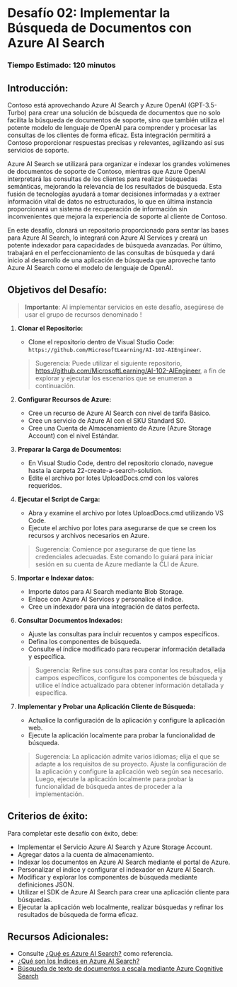 # Desafío 02: Implementar la Búsqueda de Documentos con Azure AI Search

### Tiempo Estimado: 120 minutos

## Introducción:

Contoso está aprovechando Azure AI Search y Azure OpenAI (GPT-3.5-Turbo) para crear una solución de búsqueda de documentos que no solo facilita la búsqueda de documentos de soporte, sino que también utiliza el potente modelo de lenguaje de OpenAI para comprender y procesar las consultas de los clientes de forma eficaz. Esta integración permitirá a Contoso proporcionar respuestas precisas y relevantes, agilizando así sus servicios de soporte.

Azure AI Search se utilizará para organizar e indexar los grandes volúmenes de documentos de soporte de Contoso, mientras que Azure OpenAI interpretará las consultas de los clientes para realizar búsquedas semánticas, mejorando la relevancia de los resultados de búsqueda. Esta fusión de tecnologías ayudará a tomar decisiones informadas y a extraer información vital de datos no estructurados, lo que en última instancia proporcionará un sistema de recuperación de información sin inconvenientes que mejora la experiencia de soporte al cliente de Contoso.

En este desafío, clonará un repositorio proporcionado para sentar las bases para Azure AI Search, lo integrará con Azure AI Services y creará un potente indexador para capacidades de búsqueda avanzadas. Por último, trabajará en el perfeccionamiento de las consultas de búsqueda y dará inicio al desarrollo de una aplicación de búsqueda que aproveche tanto Azure AI Search como el modelo de lenguaje de OpenAI.

## Objetivos del Desafío:

> **Importante**: Al implementar servicios en este desafío, asegúrese de usar el grupo de recursos denominado **<inject key="Resource Group Name"/>** !

1. **Clonar el Repositorio:**
   - Clone el repositorio dentro de Visual Studio Code: `https://github.com/MicrosoftLearning/AI-102-AIEngineer`.
   > Sugerencia: Puede utilizar el siguiente repositorio, https://github.com/MicrosoftLearning/AI-102-AIEngineer, a fin de explorar y ejecutar los escenarios que se enumeran a continuación.


2. **Configurar Recursos de Azure:**
   - Cree un recurso de Azure AI Search con nivel de tarifa Básico.
   - Cree un servicio de Azure AI con el SKU Standard S0.
   - Cree una Cuenta de Almacenamiento de Azure (Azure Storage Account) con el nivel Estándar.


3. **Preparar la Carga de Documentos:**
   - En Visual Studio Code, dentro del repositorio clonado, navegue hasta la carpeta 22-create-a-search-solution.
   - Edite el archivo por lotes UploadDocs.cmd con los valores requeridos.


4. **Ejecutar el Script de Carga:**
   - Abra y examine el archivo por lotes UploadDocs.cmd utilizando VS Code.
   - Ejecute el archivo por lotes para asegurarse de que se creen los recursos y archivos necesarios en Azure.
   > Sugerencia: Comience por asegurarse de que tiene las credenciales adecuadas. Este comando lo guiará para iniciar sesión en su cuenta de Azure mediante la CLI de Azure.


5. **Importar e Indexar datos:**
   - Importe datos para AI Search mediante Blob Storage.
   - Enlace con Azure AI Services y personalice el índice.
   - Cree un indexador para una integración de datos perfecta.


6. **Consultar Documentos Indexados:**
   - Ajuste las consultas para incluir recuentos y campos específicos.
   - Defina los componentes de búsqueda.
   - Consulte el índice modificado para recuperar información detallada y específica.
   > Sugerencia: Refine sus consultas para contar los resultados, elija campos específicos, configure los componentes de búsqueda y utilice el índice actualizado para obtener información detallada y específica.


7. **Implementar y Probar una Aplicación Cliente de Búsqueda:**
   - Actualice la configuración de la aplicación y configure la aplicación web.
   - Ejecute la aplicación localmente para probar la funcionalidad de búsqueda.
   > Sugerencia: La aplicación admite varios idiomas; elija el que se adapte a los requisitos de su proyecto. Ajuste la configuración de la aplicación y configure la aplicación web según sea necesario. Luego, ejecute la aplicación localmente para probar la funcionalidad de búsqueda antes de proceder a la implementación.


   <validation step="15277a80-8b44-474a-ac19-0831c71d5fbd" />

   
## Criterios de éxito:

Para completar este desafío con éxito, debe:

   - Implementar el Servicio Azure AI Search y Azure Storage Account.
   - Agregar datos a la cuenta de almacenamiento.
   - Indexar los documentos en Azure AI Search mediante el portal de Azure.
   - Personalizar el índice y configurar el indexador en Azure AI Search.
   - Modificar y explorar los componentes de búsqueda mediante definiciones JSON.
   - Utilizar el SDK de Azure AI Search para crear una aplicación cliente para búsquedas.
   - Ejecutar la aplicación web localmente, realizar búsquedas y refinar los resultados de búsqueda de forma eficaz.

## Recursos Adicionales:

- Consulte [¿Qué es Azure AI Search?](https://learn.microsoft.com/en-us/azure/search/search-what-is-azure-search) como referencia.
- [¿Qué son los Índices en Azure AI Search?](https://learn.microsoft.com/en-us/azure/search/search-what-is-an-index)
- [Búsqueda de texto de documentos a escala mediante Azure Cognitive Search](https://benalexkeen.com/searching-document-text-at-scale-using-azure-cognitive-search/)
